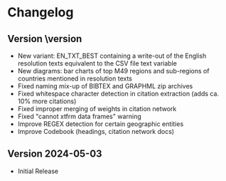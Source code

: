 # Changelog



## Version \version

- New variant: EN_TXT_BEST containing a write-out of the English resolution texts equivalent to the CSV file text variable
- New diagrams: bar charts of top M49 regions and sub-regions of countries mentioned in resolution texts
- Fixed naming mix-up of BIBTEX and GRAPHML zip archives
- Fixed whitespace character detection in citation extraction (adds ca. 10% more citations)
- Fixed improper merging of weights in citation network
- Fixed "cannot xtfrm data frames" warning
- Improve REGEX detection for certain geographic entities
- Improve Codebook (headings, citation network docs)


## Version 2024-05-03

- Initial Release
